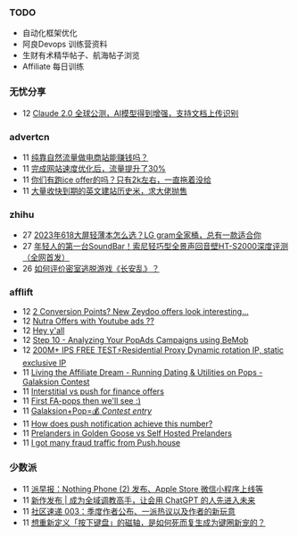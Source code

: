 ### TODO
-  自动化框架优化
-  阿良Devops 训练营资料
-  生财有术精华帖子、航海帖子浏览
-  Affiliate 每日训练

### 无忧分享
<!-- ruyo:START -->
-  12 [Claude 2.0 全球公测，AI模型得到增强，支持文档上传识别](https://51.ruyo.net/18428.html)<!-- ruyo:END -->

### advertcn
<!-- advertcn:START -->
-  11 [纯靠自然流量做电商站能赚钱吗？](https://www.advertcn.com/forum.php?mod=viewthread&tid=111169)
-  11 [完成网站速度优化后，流量提升了30%](https://www.advertcn.com/forum.php?mod=viewthread&tid=111168)
-  11 [你们有跑ice offer的吗？只有2k左右，一直拖着没给](https://www.advertcn.com/forum.php?mod=viewthread&tid=111166)
-  11 [大量收快到期的英文建站历史米，求大佬抛售](https://www.advertcn.com/forum.php?mod=viewthread&tid=111165)<!-- advertcn:END -->

### zhihu
<!-- zhihu:START -->
-  27 [2023年618大屏轻薄本怎么选？LG gram全家桶，总有一款适合你](http://zhuanlan.zhihu.com/p/632641888?utm_campaign=rss&utm_medium=rss&utm_source=rss&utm_content=title)
-  27 [年轻人的第一台SoundBar！索尼轻巧型全景声回音壁HT-S2000深度评测（全网首发）](http://zhuanlan.zhihu.com/p/630990296?utm_campaign=rss&utm_medium=rss&utm_source=rss&utm_content=title)
-  26 [如何评价密室逃脱游戏《长安乱》？](http://www.zhihu.com/question/563950552/answer/3045961312?utm_campaign=rss&utm_medium=rss&utm_source=rss&utm_content=title)<!-- zhihu:END -->

### afflift
<!-- afflift:START -->
-  12 [2 Conversion Points? New Zeydoo offers look interesting...](https://afflift.com/f/threads/2-conversion-points-new-zeydoo-offers-look-interesting.11257/?utm_source=rss&utm_medium=rss)
-  12 [Nutra Offers with Youtube ads ??](https://afflift.com/f/threads/nutra-offers-with-youtube-ads.8416/?utm_source=rss&utm_medium=rss)
-  12 [Hey y&#39;all](https://afflift.com/f/threads/hey-yall.11264/?utm_source=rss&utm_medium=rss)
-  12 [Step 10 - Analyzing Your PopAds Campaigns using BeMob](https://afflift.com/f/threads/step-10-analyzing-your-popads-campaigns-using-bemob.2947/?utm_source=rss&utm_medium=rss)
-  12 [200M+ IPS FREE TEST⚡Residential Proxy Dynamic rotation IP, static exclusive IP](https://afflift.com/f/threads/200m-ips-free-test%E2%9A%A1residential-proxy-dynamic-rotation-ip-static-exclusive-ip.11129/?utm_source=rss&utm_medium=rss)
-  11 [Living the Affiliate Dream - Running Dating &amp; Utilities on Pops - Galaksion Contest](https://afflift.com/f/threads/living-the-affiliate-dream-running-dating-utilities-on-pops-galaksion-contest.11243/?utm_source=rss&utm_medium=rss)
-  11 [Interstitial vs push for finance offers](https://afflift.com/f/threads/interstitial-vs-push-for-finance-offers.11265/?utm_source=rss&utm_medium=rss)
-  11 [First FA-pops then we&#39;ll see :&rpar;](https://afflift.com/f/threads/first-fa-pops-then-well-see.11121/?utm_source=rss&utm_medium=rss)
-  11 [Galaksion+Pop=💰 *Contest entry*](https://afflift.com/f/threads/galaksion-pop-%F0%9F%92%B0-contest-entry.11231/?utm_source=rss&utm_medium=rss)
-  11 [How does push notification achieve this number?](https://afflift.com/f/threads/how-does-push-notification-achieve-this-number.10924/?utm_source=rss&utm_medium=rss)
-  11 [Prelanders in Golden Goose vs Self Hosted Prelanders](https://afflift.com/f/threads/prelanders-in-golden-goose-vs-self-hosted-prelanders.10377/?utm_source=rss&utm_medium=rss)
-  11 [I got many fraud traffic from Push.house](https://afflift.com/f/threads/i-got-many-fraud-traffic-from-push-house.11206/?utm_source=rss&utm_medium=rss)<!-- afflift:END -->

### 少数派
<!-- sspai:START -->
-  11 [派早报：Nothing Phone &lpar;2&rpar; 发布、Apple Store 微信小程序上线等](https://sspai.com/post/81058)
-  11 [新作发布 | 成为全域调教高手，让会用 ChatGPT 的人先进入未来](https://sspai.com/post/81052)
-  11 [社区速递 003：季度作者公布、一派热议以及作者的新玩意](https://sspai.com/post/81041)
-  11 [想重新定义「按下键盘」的磁轴，是如何死而复生成为键圈新宠的？](https://sspai.com/post/80940)<!-- sspai:END -->
